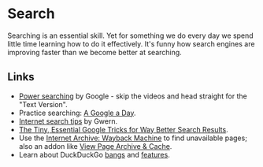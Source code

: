 # Search

Searching is an essential skill. Yet for something we do every day we spend little time learning how to do it effectively. It's funny how search engines are improving faster than we become better at searching.

## Links

* [Power searching](http://www.powersearchingwithgoogle.com/) by Google - skip the videos and head straight for the "Text Version".
* Practice searching: [A Google a Day](http://www.agoogleaday.com/).
* [Internet search tips](https://www.gwern.net/Search) by Gwern.
* [The Tiny, Essential Google Tricks for Way Better Search Results](https://lifehacker.com/the-tiny-essential-google-tricks-for-way-better-search-1826791031).
* Use the [Internet Archive: Wayback Machine](https://archive.org/web/web.php) to find unavailable pages; also an addon like [View Page Archive & Cache](https://addons.mozilla.org/en-US/firefox/addon/view-page-archive/).
* Learn about DuckDuckGo [bangs](https://duckduckgo.com/bang) and [features](https://duck.co/help/features).

